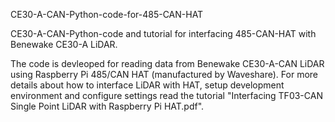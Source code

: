 CE30-A-CAN-Python-code-for-485-CAN-HAT

CE30-A-CAN-Python-code and tutorial for interfacing 485-CAN-HAT with Benewake CE30-A LiDAR.

The code is devleoped for reading data from Benewake CE30-A-CAN LiDAR using Raspberry Pi 485/CAN HAT (manufactured by Waveshare). 
For more details about how to interface LiDAR with HAT, setup development environment and configure settings read the tutorial "Interfacing TF03-CAN Single Point LiDAR with Raspberry Pi HAT.pdf".
